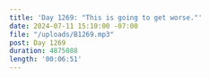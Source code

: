```yaml
---
title: 'Day 1269: "This is going to get worse."'
date: 2024-07-11 15:10:00 -07:00
file: "/uploads/B1269.mp3"
post: Day 1269
duration: 4875088
length: '00:06:51'
---
```



